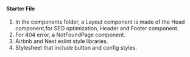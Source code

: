 #### Starter File

1) In the components folder, a Layout component is made of the Head component,for SEO optimization, Header and Footer component. 
2) For 404 error, a NotFoundPage component.
3) Airbnb and Next eslint style libraries.
4) Stylesheet that include button and config styles.



